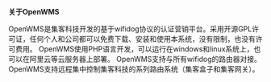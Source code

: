 **关于OpenWMS**

OpenWMS是集客科技开发的基于wifidog协议的认证营销平台。采用开源GPL许可证，任何个人和公司都可以免费下载、安装和使用本系统，没有限制，也没有许可费用。 OpenWMS使用PHP语言开发，可以运行在windows和linux系统上，也可以在阿里云等云服务器上部署。 OpenWMS支持与所有wifidog的路由器对接。 OpenWMS支持远程集中控制集客科技的系列路由系统（集客盒子和集客网关）。